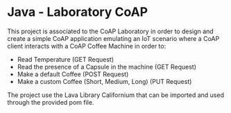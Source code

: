 # Java - Laboratory CoAP

This project is associated to the CoAP Laboratory in order to design and create a simple CoAP application emulating
an IoT scenario where a CoAP client interacts with a CoAP Coffee Machine in order to:

- Read Temperature (GET Request)
- Read the presence of a Capsule in the machine (GET Request)
- Make a default Coffee (POST Request)
- Make a custom Coffee (Short, Medium, Long) (PUT Request)

The project use the Lava Library Californium that can be imported and used through the provided pom file.
